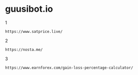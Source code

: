 # guusibot.io
1
```
https://www.satprice.live/
```
2
```
https://nosta.me/
```
3
```
https://www.earnforex.com/gain-loss-percentage-calculator/
```
